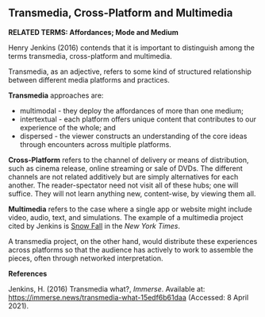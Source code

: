 ## Transmedia, Cross-Platform and Multimedia

**RELATED TERMS: Affordances; Mode and Medium**

Henry Jenkins (2016) contends that it is important to distinguish among the terms transmedia, cross-platform and multimedia. 

Transmedia, as an adjective, refers to some kind of structured relationship between different media platforms and practices. 

**Transmedia** approaches are:

  * multimodal - they deploy the affordances of more than one medium; 
  * intertextual - each platform offers unique content that contributes to our experience of the whole; and 
  * dispersed  - the viewer constructs an understanding of the core ideas through encounters across multiple platforms.

**Cross-Platform** refers to the channel of delivery or means of distribution, such as cinema release, online streaming or sale of DVDs. The different channels are not related additively but are simply alternatives for each another. The reader-spectator need not visit all of these hubs; one will suffice. They will not learn anything new, content-wise, by viewing them all.

**Multimedia** refers to the case where a single app or website might include video, audio, text, and simulations. The example of a multimedia project cited by Jenkins is [Snow Fall](https://www.nytimes.com/projects/2012/snow-fall/index.html#/?part=tunnel-creek) in the _New York Times_. 

A transmedia project, on the other hand, would distribute these experiences across platforms so that the audience has actively to work to assemble the pieces, often through networked interpretation. 

**References**

Jenkins, H. (2016) Transmedia what?, _Immerse_. Available at: https://immerse.news/transmedia-what-15edf6b61daa (Accessed: 8 April 2021).


